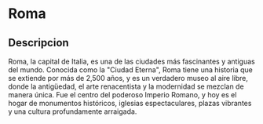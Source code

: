 # Roma

## Descripcion
Roma, la capital de Italia, es una de las ciudades más fascinantes y antiguas del mundo. Conocida como la "Ciudad Eterna", Roma tiene una historia que se extiende por más de 2,500 años, y es un verdadero museo al aire libre, donde la antigüedad, el arte renacentista y la modernidad se mezclan de manera única. Fue el centro del poderoso Imperio Romano, y hoy es el hogar de monumentos históricos, iglesias espectaculares, plazas vibrantes y una cultura profundamente arraigada.
